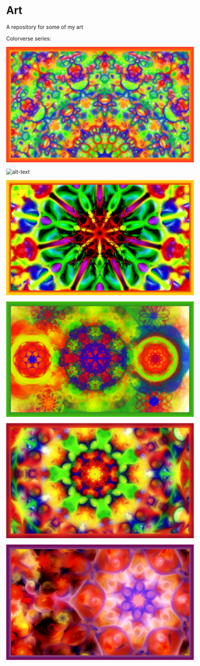 # Art
A repository for some of my art

Colorverse series:

![alt-text](https://github.com/TriphiusFire/Art/blob/master/Colorverse1.jpg?raw=true)

![alt-text](https://github.com/TriphiusFire/Art/blob/master/Colorverse2.jpg?raw=true)

![alt-text](https://github.com/TriphiusFire/Art/blob/master/Colorverse3.jpg?raw=true)

![alt-text](https://github.com/TriphiusFire/Art/blob/master/Colorverse4.jpg?raw=true)

![alt-text](https://github.com/TriphiusFire/Art/blob/master/Colorverse5.jpg?raw=true)

![alt-text](https://github.com/TriphiusFire/Art/blob/master/Colorverse6.jpg?raw=true)
